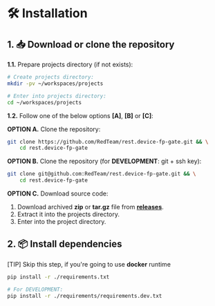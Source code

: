 # 🛠 Installation

## 1. 📥 Download or clone the repository

**1.1.** Prepare projects directory (if not exists):

```sh
# Create projects directory:
mkdir -pv ~/workspaces/projects

# Enter into projects directory:
cd ~/workspaces/projects
```

**1.2.** Follow one of the below options **[A]**, **[B]** or **[C]**:

**OPTION A.** Clone the repository:

```sh
git clone https://github.com/RedTeam/rest.device-fp-gate.git && \
    cd rest.device-fp-gate
```

**OPTION B.** Clone the repository (for **DEVELOPMENT**: git + ssh key):

```sh
git clone git@github.com:RedTeam/rest.device-fp-gate.git && \
    cd rest.device-fp-gate
```

**OPTION C.** Download source code:

1. Download archived **zip** or **tar.gz** file from [**releases**](https://github.com/RedTeam/rest.device-fp-gate/releases).
2. Extract it into the projects directory.
3. Enter into the project directory.

## 2. 📦 Install dependencies

[TIP] Skip this step, if you're going to use **docker** runtime

<!-- #### 3.1. Install base/common dependencies -->

```sh
pip install -r ./requirements.txt

# For DEVELOPMENT:
pip install -r ./requirements/requirements.dev.txt
```

<!-- #### 3.2. Install hardware specific dependencies

Follow the one of below instructions based on your environment (A is recommended for most cases):

**OPTION A.** For Intel/AMD **x86_64** CPU:

```sh
pip install -r ./requirements/requirements.amd64.txt
```

**OPTION B.** For **arm64/aarch64** CPU:

```sh
pip install -r ./requirements/requirements.arm64.txt
```

**OPTION C.** For **NVIDIA GPU** and **x86_64** CPU:

```sh
pip install -r ./requirements/requirements.gpu.txt
``` -->
